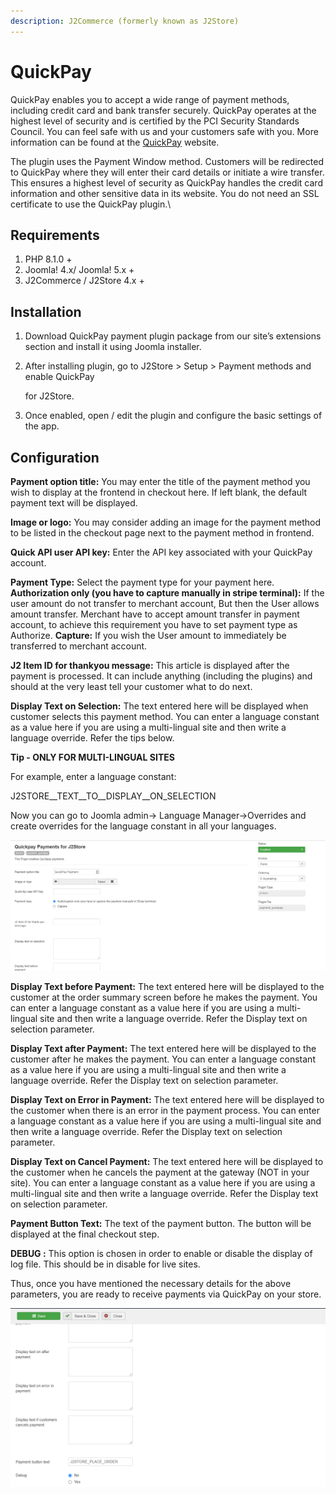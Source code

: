```yaml
---
description: J2Commerce (formerly known as J2Store)
---
```


# QuickPay

QuickPay enables you to accept a wide range of payment methods, including credit card and bank transfer securely. QuickPay operates at the highest level of security and is certified by the PCI Security Standards Council. You can feel safe with us and your customers safe with you. More information can be found at the [QuickPay](https://quickpay.net/) website.

The plugin uses the Payment Window method. Customers will be redirected to QuickPay where they will enter their card details or initiate a wire transfer. This ensures a highest level of security as QuickPay handles the credit card information and other sensitive data in its website. You do not need an SSL certificate to use the QuickPay plugin.\\

## Requirements

1. PHP 8.1.0 +
2. Joomla! 4.x/ Joomla! 5.x +
3. J2Commerce / J2Store 4.x +

## Installation <a href="#installation" id="installation"></a>

1. Download QuickPay payment plugin package from our site’s extensions section and install it using Joomla installer.
2.  After installing plugin, go to J2Store > Setup > Payment methods and enable QuickPay

    for J2Store.
3. Once enabled, open / edit the plugin and configure the basic settings of the app.

## Configuration <a href="#configuration" id="configuration"></a>

**Payment option title:** You may enter the title of the payment method you wish to display at the frontend in checkout here. If left blank, the default payment text will be displayed.

**Image or logo:** You may consider adding an image for the payment method to be listed in the checkout page next to the payment method in frontend.

**Quick API user API key:** Enter the API key associated with your QuickPay account.

**Payment Type:** Select the payment type for your payment here. **Authorization only (you have to capture manually in stripe terminal):** If the user amount do not transfer to merchant account, But then the User allows amount transfer. Merchant have to accept amount transfer in payment account, to achieve this requirement you have to set payment type as Authorize. **Capture:** If you wish the User amount to immediately be transferred to merchant account.

**J2 Item ID for thankyou message:** This article is displayed after the payment is processed. It can include anything (including the plugins) and should at the very least tell your customer what to do next.

**Display Text on Selection:** The text entered here will be displayed when customer selects this payment method. You can enter a language constant as a value here if you are using a multi-lingual site and then write a language override. Refer the tips below.

**Tip - ONLY FOR MULTI-LINGUAL SITES**

For example, enter a language constant:

J2STORE\_\_TEXT\_\_TO\_\_DISPLAY\_\_ON\_SELECTION

Now you can go to Joomla admin-> Language Manager->Overrides and create overrides for the language constant in all your languages.

![QuickPay Payment Plugin-Img1](../../assets/quickpay-payment-img1.png)

**Display Text before Payment:** The text entered here will be displayed to the customer at the order summary screen before he makes the payment. You can enter a language constant as a value here if you are using a multi-lingual site and then write a language override. Refer the Display text on selection parameter.

**Display Text after Payment:** The text entered here will be displayed to the customer after he makes the payment. You can enter a language constant as a value here if you are using a multi-lingual site and then write a language override. Refer the Display text on selection parameter.

**Display Text on Error in Payment:** The text entered here will be displayed to the customer when there is an error in the payment process. You can enter a language constant as a value here if you are using a multi-lingual site and then write a language override. Refer the Display text on selection parameter.

**Display Text on Cancel Payment:** The text entered here will be displayed to the customer when he cancels the payment at the gateway (NOT in your site). You can enter a language constant as a value here if you are using a multi-lingual site and then write a language override. Refer the Display text on selection parameter.

**Payment Button Text:** The text of the payment button. The button will be displayed at the final checkout step.

**DEBUG :** This option is chosen in order to enable or disable the display of log file. This should be in disable for live sites.

Thus, once you have mentioned the necessary details for the above parameters, you are ready to receive payments via QuickPay on your store.

![QuickPay Payment Plugin-Img2](../../assets/quickpay-payment-img2.png)
